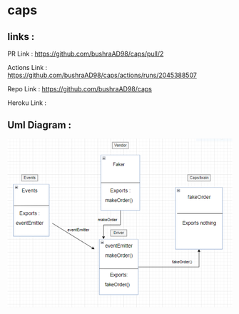 # caps


## links :

PR Link : https://github.com/bushraAD98/caps/pull/2

Actions Link : https://github.com/bushraAD98/caps/actions/runs/2045388507

Repo Link : https://github.com/bushraAD98/caps

Heroku Link : 


## Uml Diagram :

![img](./lab11Uml.PNG)